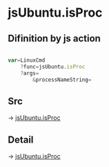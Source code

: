 # jsUbuntu.isProc

## Difinition by js action

```js.js

var=LinuxCmd
	?func=jsUbuntu.isProc
	?args=
		&processNameString=
```

## Src

-> [jsUbuntu.isProc](https://github.com/puutaro/CommandClick/blob/master/app/src/main/java/com/puutaro/commandclick/fragment_lib/terminal_fragment/js_interface/JsUbuntu.kt#L267)

## Detail

-> [jsUbuntu.isProc](https://github.com/puutaro/CommandClick/blob/master/md/developer/js_interface/details/JsUbuntu/isProc.md)
